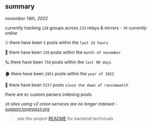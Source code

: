 
## summary
_november 14th, 2022_

currently tracking `128` groups across `233` relays & mirrors - _`76` currently online_

⏲ there have been `5` posts within the `last 24 hours`

🦈 there have been `159` posts within the `month of november`

🪐 there have been `758` posts within the `last 90 days`

🏚 there have been `2951` posts within the `year of 2022`

🦕 there have been `5237` posts `since the dawn of ransomwatch`

there are `61` custom parsers indexing posts

_`20` sites using v2 onion services are no longer indexed - [support.torproject.org](https://support.torproject.org/onionservices/v2-deprecation/)_

> see the project [README](https://github.com/joshhighet/ransomwatch#ransomwatch--) for backend technicals
